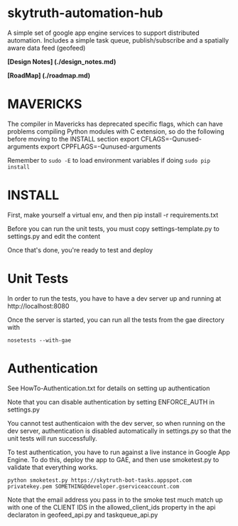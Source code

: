 skytruth-automation-hub
=======================

A simple set of google app engine services to support distributed automation.  Includes a simple task queue, publish/subscribe and a spatially aware data feed (geofeed)


**[Design Notes] (./design_notes.md)**

**[RoadMap] (./roadmap.md)**


MAVERICKS
=========

The compiler in Mavericks has deprecated specific flags, which can have problems compiling Python modules with C extension, so do the following before moving to the INSTALL section
    export CFLAGS=-Qunused-arguments
    export CPPFLAGS=-Qunused-arguments

Remember to `sudo -E` to load environment variables if doing `sudo pip install`


INSTALL
=======

First, make yourself a virtual env, and then 
    pip install -r requirements.txt

Before you can run the unit tests, you must copy settings-template.py to settings.py and edit the content

Once that's done, you're ready to test and deploy


Unit Tests
==========

In order to run the tests, you have to have a dev server up and running at http://localhost:8080

Once the server is started, you can run all the tests from the gae directory with 

    nosetests --with-gae


Authentication
==============

See HowTo-Authentication.txt for details on setting up authentication

Note that you can disable authentication by setting ENFORCE_AUTH in settings.py

You cannot test authenticaion with the dev server, so when running on the dev server, authentication is disabled automatically in settings.py so that the unit tests will run successfully.

To test authentication, you have to run against a live instance in Google App Engine. To do this, deploy the app to GAE, and then use smoketest.py to validate that everything works.

    python smoketest.py https://skytruth-bot-tasks.appspot.com privatekey.pem SOMETHING@developer.gserviceaccount.com 

Note that the email address you pass in to the smoke test much match up with one of the CLIENT IDS in the allowed_client_ids property in the api declaraton in geofeed_api.py and taskqueue_api.py
